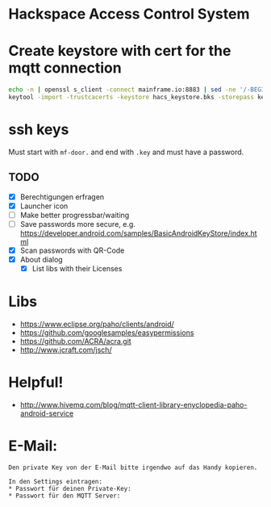 # Hackspace Access Control System


# Create keystore with cert for the mqtt connection

```sh
echo -n | openssl s_client -connect mainframe.io:8883 | sed -ne '/-BEGIN CERTIFICATE-/,/-END CERTIFICATE-/p' > mqtt_mainframe.io.crt
keytool -import -trustcacerts -keystore hacs_keystore.bks -storepass keystorepw -noprompt -alias mqtt_mainframe -file mqtt_mainframe.io.crt -storetype BKS -providerClass org.bouncycastle.jce.provider.BouncyCastleProvider -providerpath bcprov-ext-jdk14-1.53.jar
```

# ssh keys

Must start with `mf-door.` and end with `.key` and must have a password.

## TODO

* [X] Berechtigungen erfragen
* [X] Launcher icon
* [ ] Make better progressbar/waiting
* [ ] Save passwords more secure, e.g. https://developer.android.com/samples/BasicAndroidKeyStore/index.html
* [X] Scan passwords with QR-Code
* [X] About dialog
    * [X] List libs with their Licenses

# Libs

* https://www.eclipse.org/paho/clients/android/
* https://github.com/googlesamples/easypermissions
* https://github.com/ACRA/acra.git
* http://www.jcraft.com/jsch/

# Helpful!

* http://www.hivemq.com/blog/mqtt-client-library-enyclopedia-paho-android-service


# E-Mail:

```
Den private Key von der E-Mail bitte irgendwo auf das Handy kopieren.

In den Settings eintragen:
* Passwort für deinen Private-Key:
* Passwort für den MQTT Server:
```